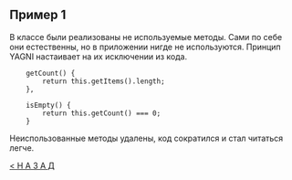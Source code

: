 ## Пример 1

В классе были реализованы не используемые методы.
Сами по себе они естественны, но в приложении нигде не используются.
Принцип YAGNI настаивает на их исключении из кода.

```
    getCount() {
        return this.getItems().length;
    },

    isEmpty() {
        return this.getCount() === 0;
    }
```

Неиспользованные методы удалены, код сократился и стал читаться легче.


[< Н А З А Д](../../README.md)

